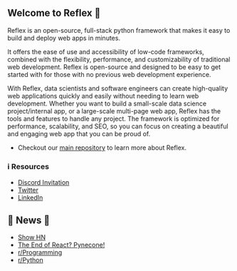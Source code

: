 ## Welcome to Reflex 👋

Reflex is an open-source, full-stack python framework that makes it easy to build and deploy web apps in minutes.

It offers the ease of use and accessibility of low-code frameworks, combined with the flexibility, performance, and customizability of traditional web development. Reflex is open-source and designed to be easy to get started with for those with no previous web development experience.  

With Reflex, data scientists and software engineers can create high-quality web applications quickly and easily without needing to learn web development. Whether you want to build a small-scale data science project/internal app, or a large-scale multi-page web app, Reflex has the tools and features to handle any project. The framework is optimized for performance, scalability, and SEO, so you can focus on creating a beautiful and engaging web app that you can be proud of.

- Checkout our [main repository](https://github.com/pynecone-io/reflex)  to learn more about Reflex.

### ℹ️ Resources 

- [Discord Invitation](https://discord.gg/T5WSbC2YtQ)
- [Twitter](https://twitter.com/pynecone_io)
- [LinkedIn](https://www.linkedin.com/company/pynecone-io/)

## 🚨 News 📰
- [Show HN](https://news.ycombinator.com/item?id=33922754)
- [The End of React? Pynecone!](https://www.youtube.com/watch?v=47BL6WLZJ1g)
- [r/Programming](https://www.reddit.com/r/programming/comments/zh0uov/i_made_a_way_to_build_web_apps_in_pure_python/)
- [r/Python](https://www.reddit.com/r/Python/comments/zh0pmy/pynecone_web_apps_in_pure_python/)
